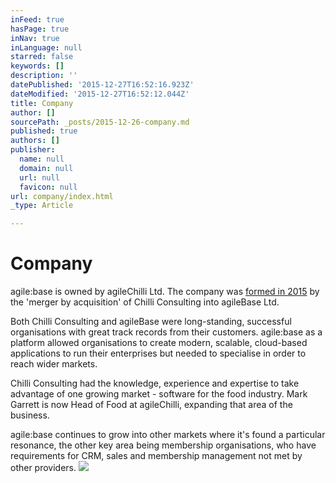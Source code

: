 ```yaml
---
inFeed: true
hasPage: true
inNav: true
inLanguage: null
starred: false
keywords: []
description: ''
datePublished: '2015-12-27T16:52:16.923Z'
dateModified: '2015-12-27T16:52:12.044Z'
title: Company
author: []
sourcePath: _posts/2015-12-26-company.md
published: true
authors: []
publisher:
  name: null
  domain: null
  url: null
  favicon: null
url: company/index.html
_type: Article

---
```

# Company

agile:base is owned by agileChilli Ltd. The company was [formed in 2015][0] by the 'merger by acquisition' of Chilli Consulting into agileBase Ltd.

Both Chilli Consulting and agileBase were long-standing, successful organisations with great track records from their customers. agile:base as a platform allowed organisations to create modern, scalable, cloud-based applications to run their enterprises but needed to specialise in order to reach wider markets.

Chilli Consulting had the knowledge, experience and expertise to take advantage of one growing market - software for the food industry. Mark Garrett is now Head of Food at agileChilli, expanding that area of the business.

agile:base continues to grow into other markets where it's found a particular resonance, the other key area being membership organisations, who have requirements for CRM, sales and membership management not met by other providers.
![](https://s3-us-west-2.amazonaws.com/the-grid-img/p/cbec38a0169bd707665021d4b60279c8adccd3a4.png)

[0]: http://blog.agilebase.co.uk/2015/10/31/agilechilli-fires-up/